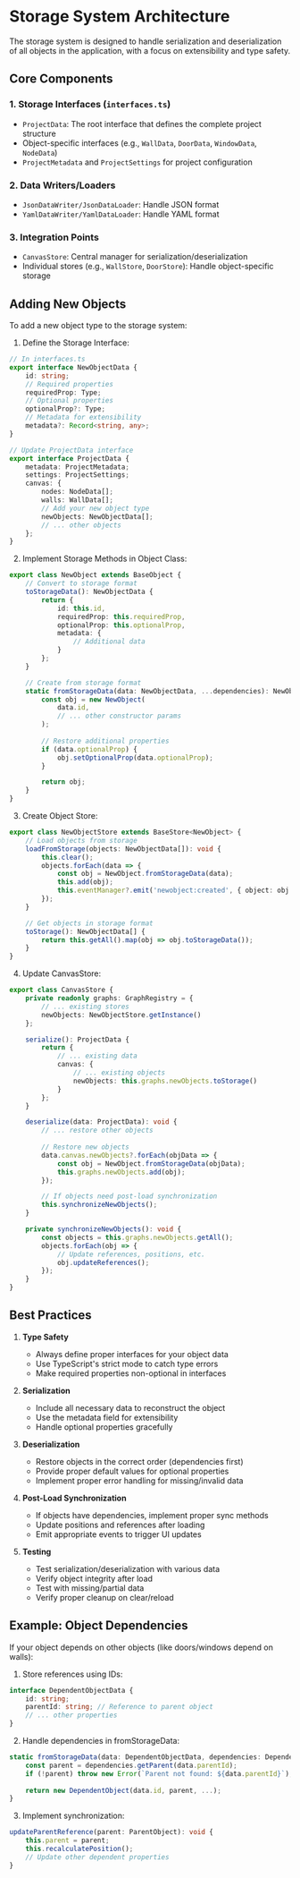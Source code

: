 # Storage System Architecture

The storage system is designed to handle serialization and deserialization of all objects in the application, with a focus on extensibility and type safety.

## Core Components

### 1. Storage Interfaces (`interfaces.ts`)
- `ProjectData`: The root interface that defines the complete project structure
- Object-specific interfaces (e.g., `WallData`, `DoorData`, `WindowData`, `NodeData`)
- `ProjectMetadata` and `ProjectSettings` for project configuration

### 2. Data Writers/Loaders
- `JsonDataWriter/JsonDataLoader`: Handle JSON format
- `YamlDataWriter/YamlDataLoader`: Handle YAML format

### 3. Integration Points
- `CanvasStore`: Central manager for serialization/deserialization
- Individual stores (e.g., `WallStore`, `DoorStore`): Handle object-specific storage

## Adding New Objects

To add a new object type to the storage system:

1. Define the Storage Interface:
```typescript
// In interfaces.ts
export interface NewObjectData {
    id: string;
    // Required properties
    requiredProp: Type;
    // Optional properties
    optionalProp?: Type;
    // Metadata for extensibility
    metadata?: Record<string, any>;
}

// Update ProjectData interface
export interface ProjectData {
    metadata: ProjectMetadata;
    settings: ProjectSettings;
    canvas: {
        nodes: NodeData[];
        walls: WallData[];
        // Add your new object type
        newObjects: NewObjectData[];
        // ... other objects
    };
}
```

2. Implement Storage Methods in Object Class:
```typescript
export class NewObject extends BaseObject {
    // Convert to storage format
    toStorageData(): NewObjectData {
        return {
            id: this.id,
            requiredProp: this.requiredProp,
            optionalProp: this.optionalProp,
            metadata: {
                // Additional data
            }
        };
    }

    // Create from storage format
    static fromStorageData(data: NewObjectData, ...dependencies): NewObject {
        const obj = new NewObject(
            data.id,
            // ... other constructor params
        );
        
        // Restore additional properties
        if (data.optionalProp) {
            obj.setOptionalProp(data.optionalProp);
        }

        return obj;
    }
}
```

3. Create Object Store:
```typescript
export class NewObjectStore extends BaseStore<NewObject> {
    // Load objects from storage
    loadFromStorage(objects: NewObjectData[]): void {
        this.clear();
        objects.forEach(data => {
            const obj = NewObject.fromStorageData(data);
            this.add(obj);
            this.eventManager?.emit('newobject:created', { object: obj });
        });
    }

    // Get objects in storage format
    toStorage(): NewObjectData[] {
        return this.getAll().map(obj => obj.toStorageData());
    }
}
```

4. Update CanvasStore:
```typescript
export class CanvasStore {
    private readonly graphs: GraphRegistry = {
        // ... existing stores
        newObjects: NewObjectStore.getInstance()
    };

    serialize(): ProjectData {
        return {
            // ... existing data
            canvas: {
                // ... existing objects
                newObjects: this.graphs.newObjects.toStorage()
            }
        };
    }

    deserialize(data: ProjectData): void {
        // ... restore other objects
        
        // Restore new objects
        data.canvas.newObjects?.forEach(objData => {
            const obj = NewObject.fromStorageData(objData);
            this.graphs.newObjects.add(obj);
        });

        // If objects need post-load synchronization
        this.synchronizeNewObjects();
    }

    private synchronizeNewObjects(): void {
        const objects = this.graphs.newObjects.getAll();
        objects.forEach(obj => {
            // Update references, positions, etc.
            obj.updateReferences();
        });
    }
}
```

## Best Practices

1. **Type Safety**
   - Always define proper interfaces for your object data
   - Use TypeScript's strict mode to catch type errors
   - Make required properties non-optional in interfaces

2. **Serialization**
   - Include all necessary data to reconstruct the object
   - Use the metadata field for extensibility
   - Handle optional properties gracefully

3. **Deserialization**
   - Restore objects in the correct order (dependencies first)
   - Provide proper default values for optional properties
   - Implement proper error handling for missing/invalid data

4. **Post-Load Synchronization**
   - If objects have dependencies, implement proper sync methods
   - Update positions and references after loading
   - Emit appropriate events to trigger UI updates

5. **Testing**
   - Test serialization/deserialization with various data
   - Verify object integrity after load
   - Test with missing/partial data
   - Verify proper cleanup on clear/reload

## Example: Object Dependencies

If your object depends on other objects (like doors/windows depend on walls):

1. Store references using IDs:
```typescript
interface DependentObjectData {
    id: string;
    parentId: string; // Reference to parent object
    // ... other properties
}
```

2. Handle dependencies in fromStorageData:
```typescript
static fromStorageData(data: DependentObjectData, dependencies: Dependencies): DependentObject {
    const parent = dependencies.getParent(data.parentId);
    if (!parent) throw new Error(`Parent not found: ${data.parentId}`);
    
    return new DependentObject(data.id, parent, ...);
}
```

3. Implement synchronization:
```typescript
updateParentReference(parent: ParentObject): void {
    this.parent = parent;
    this.recalculatePosition();
    // Update other dependent properties
}
``` 